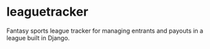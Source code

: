 # leaguetracker

Fantasy sports league tracker for managing entrants and payouts in a league built in Django.
